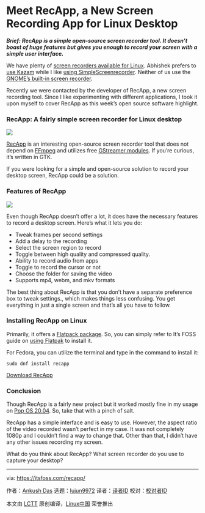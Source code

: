 [#]: collector: (lujun9972)
[#]: translator: ( )
[#]: reviewer: ( )
[#]: publisher: ( )
[#]: url: ( )
[#]: subject: (Meet RecApp, a New Screen Recording App for Linux Desktop)
[#]: via: (https://itsfoss.com/recapp/)
[#]: author: (Ankush Das https://itsfoss.com/author/ankush/)

Meet RecApp, a New Screen Recording App for Linux Desktop
======

_**Brief: RecApp is a simple open-source screen recorder tool. It doesn’t boast of huge features but gives you enough to record your screen with a simple user interface.**_

We have plenty of [screen recorders available for Linux][1]. Abhishek prefers to [use Kazam][2] while I like [using SimpleScreenrecorder][3]. Neither of us use the [GNOME’s built-in screen recorder][4].

Recently we were contacted by the developer of RecApp, a new screen recording tool. Since I like experimenting with different applications, I took it upon myself to cover RecApp as this week’s open source software highlight.

### RecApp: A fairly simple screen recorder for Linux desktop

![][5]

[RecApp][6] is an interesting open-source screen recorder tool that does not depend on [FFmpeg][7] and utilizes free [GStreamer modules][8]. If you’re curious, it’s written in GTK.

If you were looking for a simple and open-source solution to record your desktop screen, RecApp could be a solution.

### Features of RecApp

![][9]

Even though RecApp doesn’t offer a lot, it does have the necessary features to record a desktop screen. Here’s what it lets you do:

  * Tweak frames per second settings
  * Add a delay to the recording
  * Select the screen region to record
  * Toggle between high quality and compressed quality.
  * Ability to record audio from apps
  * Toggle to record the cursor or not
  * Choose the folder for saving the video
  * Supports mp4, webm, and mkv formats



The best thing about RecApp is that you don’t have a separate preference box to tweak settings., which makes things less confusing. You get everything in just a single screen and that’s all you have to follow.

### Installing RecApp on Linux

Primarily, it offers a [Flatpack package][10]. So, you can simply refer to It’s FOSS guide on [using Flatpak][11] to install it.

For Fedora, you can utilize the terminal and type in the command to install it:

```
sudo dnf install recapp
```

[Download RecApp][6]

### Conclusion

Though RecApp is a fairly new project but it worked mostly fine in my usage on [Pop OS 20.04][12]. So, take that with a pinch of salt.

RecApp has a simple interface and is easy to use. However, the aspect ratio of the video recorded wasn’t perfect in my case. It was not completely 1080p and I couldn’t find a way to change that. Other than that, I didn’t have any other issues recording my screen.

What do you think about RecApp? What screen recorder do you use to capture your desktop?

--------------------------------------------------------------------------------

via: https://itsfoss.com/recapp/

作者：[Ankush Das][a]
选题：[lujun9972][b]
译者：[译者ID](https://github.com/译者ID)
校对：[校对者ID](https://github.com/校对者ID)

本文由 [LCTT](https://github.com/LCTT/TranslateProject) 原创编译，[Linux中国](https://linux.cn/) 荣誉推出

[a]: https://itsfoss.com/author/ankush/
[b]: https://github.com/lujun9972
[1]: https://itsfoss.com/best-linux-screen-recorders/
[2]: https://itsfoss.com/kazam-screen-recorder/
[3]: https://itsfoss.com/record-screen-ubuntu-simplescreenrecorder/
[4]: https://itsfoss.com/gnome-screen-recorder/
[5]: https://i2.wp.com/itsfoss.com/wp-content/uploads/2020/07/recapp-screenshot.png?ssl=1
[6]: https://github.com/amikha1lov/RecApp
[7]: https://itsfoss.com/ffmpeg/
[8]: https://gstreamer.freedesktop.org/
[9]: https://i2.wp.com/itsfoss.com/wp-content/uploads/2020/07/recapp-screenshot-1.png?ssl=1
[10]: https://flathub.org/apps/details/com.github.amikha1lov.RecApp
[11]: https://itsfoss.com/flatpak-guide/
[12]: https://itsfoss.com/pop-os-20-04-review/
